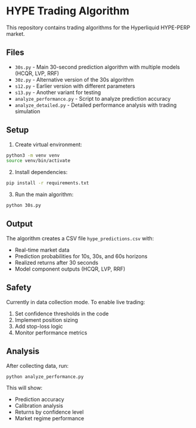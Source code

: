 # HYPE Trading Algorithm

This repository contains trading algorithms for the Hyperliquid HYPE-PERP market.

## Files

- `30s.py` - Main 30-second prediction algorithm with multiple models (HCQR, LVP, RRF)
- `30z.py` - Alternative version of the 30s algorithm
- `s12.py` - Earlier version with different parameters
- `s13.py` - Another variant for testing
- `analyze_performance.py` - Script to analyze prediction accuracy
- `analyze_detailed.py` - Detailed performance analysis with trading simulation

## Setup

1. Create virtual environment:
```bash
python3 -m venv venv
source venv/bin/activate
```

2. Install dependencies:
```bash
pip install -r requirements.txt
```

3. Run the main algorithm:
```bash
python 30s.py
```

## Output

The algorithm creates a CSV file `hype_predictions.csv` with:
- Real-time market data
- Prediction probabilities for 10s, 30s, and 60s horizons
- Realized returns after 30 seconds
- Model component outputs (HCQR, LVP, RRF)

## Safety

Currently in data collection mode. To enable live trading:
1. Set confidence thresholds in the code
2. Implement position sizing
3. Add stop-loss logic
4. Monitor performance metrics

## Analysis

After collecting data, run:
```bash
python analyze_performance.py
```

This will show:
- Prediction accuracy
- Calibration analysis
- Returns by confidence level
- Market regime performance